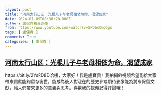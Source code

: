 ```yaml
---
layout: post
title: "河南太行山区：光棍儿子与老母相依为命，渴望成家"
date: 2024-01-09T08:38:20.000Z
author: 盧保貴視覺影像
from: https://www.youtube.com/watch?v=5FDbcOmqOgs
tags: [ 盧保貴 ]
comments: True
categories: [ 盧保貴 ]
---
```

<!--1704789500000-->
[河南太行山区：光棍儿子与老母相依为命，渴望成家](https://www.youtube.com/watch?v=5FDbcOmqOgs)
------

<div>
https://bit.ly/2YsRD8D哈嘍，大家好！我是盧寶貴！我拍攝的視頻希望能給大家帶來貢獻能夠留存後世，能成為後人對現在的歷史參考期待影像能為將來保留文獻，給人們帶來更多的意義與思考。喜歡我的視頻記得評論哦！
</div>
